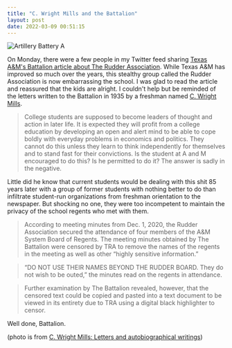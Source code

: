 ```yaml
---
title: "C. Wright Mills and the Battalion"
layout: post
date: 2022-03-09 00:51:15
---
```

![Artillery Battery A](https://coffeebucks.s3.amazonaws.com/c_wright_mills.png)

On Monday, there were a few people in my Twitter feed sharing [Texas A&M's Battalion article about The Rudder Association](https://www.thebatt.com/news/the-rudder-association-a-deep-dive-into-the-conservative-former-student-group-with-plans-to/article_ee9f31ec-9dae-11ec-a4cc-efe4856b436c.html).  While Texas A&M has improved so much over the years, this stealthy group called the Rudder Association is now embarrassing the school.  I was glad to read the article and reassured that the kids are alright.  I couldn't help but be reminded of the letters written to the Battalion in 1935 by a freshman named [C. Wright Mills](https://en.wikipedia.org/wiki/C._Wright_Mills).

> College students are supposed to become leaders of thought and action in later life. It is expected they will profit from a college education by developing an open and alert mind to be able to cope boldly with everyday problems in economics and politics. They cannot do this unless they learn to think independently for themselves and to stand fast for their convictions. Is the student at A and M encouraged to do this? Is he permitted to do it? The answer is sadly in the negative.

Little did he know that current students would be dealing with this shit 85 years later with a group of former students with nothing better to do than infiltrate student-run organizations from freshman orientation to the newspaper.  But shocking no one, they were too incompetent to maintain the privacy of the school regents who met with them.

>  According to meeting minutes from Dec. 1, 2020, the Rudder Association secured the attendance of four members of the A&M System Board of Regents. The meeting minutes obtained by The Battalion were censored by TRA to remove the names of the regents in the meeting as well as other “highly sensitive information.”

> “DO NOT USE THEIR NAMES BEYOND THE RUDDER BOARD. They do not wish to be outed,” the minutes read on the regents in attendance.

> Further examination by The Battalion revealed, however, that the censored text could be copied and pasted into a text document to be viewed in its entirety due to TRA using a digital black highlighter to censor.

Well done, Battalion.

(photo is from [C. Wright Mills: Letters and autobiographical writings](https://openlibrary.org/works/OL14863138W/C._Wright_Mills))
